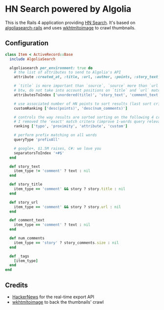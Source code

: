 HN Search powered by Algolia
==================

This is the Rails 4 application providing [HN Search](hnsearch.algolia.com). It's based on [algoliasearch-rails](https://github.com/algolia/algoliasearch-rails) and uses [wkhtmltoimage](https://code.google.com/p/wkhtmltopdf/) to crawl thumbnails.

Configuration
--------------

```ruby
class Item < ActiveRecord::Base
  include AlgoliaSearch

  algoliasearch per_environment: true do
    # the list of attributes to send to Algolia's API
    attribute :created_at, :title, :url, :author, :points, :story_text, :comment_text, :author, :_tags, :num_comments, :story_id, :story_title, :story_url

    # `title` is more important than `source`, `source` more than `url`, `url` more than `author`
    # btw, do not take into account positions on `title` and `url` matches
    attributesToIndex ['unordered(title)', 'story_text', 'comment_text', 'unordered(url)', 'author']

    # use associated number of HN points to sort results (last sort criteria)
    customRanking ['desc(points)', 'desc(num_comments)']

    # controls the way results are sorted sorting on the following 4 criteria (one after another)
    # I removed the 'exact' match critera (improve 1-words query relevance, doesn't fit HNSearch needs)
    ranking ['typo', 'proximity', 'attribute', 'custom']

    # perform prefix matching on all words
    queryType 'prefixAll'

    # google+, $1.5M raises, C#: we love you
    separatorsToIndex '+#$'
  end

  def story_text
    item_type != 'comment' ? text : nil
  end

  def story_title
    item_type == 'comment' && story ? story.title : nil
  end

  def story_url
    item_type == 'comment' && story ? story.url : nil
  end

  def comment_text
    item_type == 'comment' ? text : nil
  end

  def num_comments
    item_type == 'story' ? story_comments.size : nil
  end

  def _tags
    [item_type]
  end
end
```

Credits
--------
    
* [HackerNews](https://news.ycombinator.com) for the real-time export API
* [wkhtmltoimage](https://code.google.com/p/wkhtmltopdf/) to back the thumbnails' crawl
